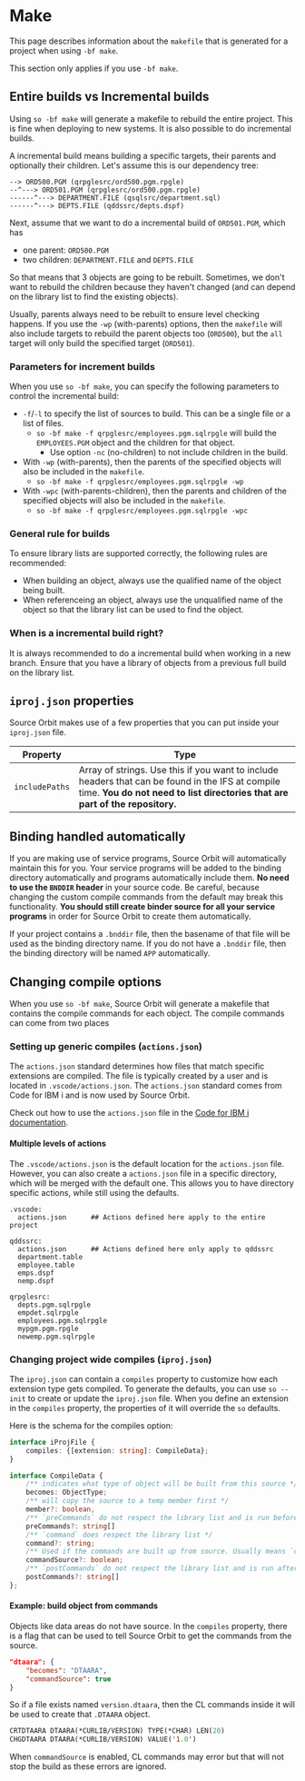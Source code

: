 # Make

This page describes information about the `makefile` that is generated for a project when using `-bf make`.

This section only applies if you use `-bf make`.

## Entire builds vs Incremental builds

Using `so -bf make` will generate a makefile to rebuild the entire project. This is fine when deploying to new systems. It is also possible to do incremental builds.

A incremental build means building a specific targets, their parents and optionally their children. Let's assume this is our dependency tree:

```
--> ORD500.PGM (qrpglesrc/ord500.pgm.rpgle)
--^---> ORD501.PGM (qrpglesrc/ord500.pgm.rpgle)
------^---> DEPARTMENT.FILE (qsqlsrc/department.sql)
------^---> DEPTS.FILE (qddssrc/depts.dspf)
```

Next, assume that we want to do a incremental build of `ORD501.PGM`, which has

* one parent: `ORD500.PGM`
* two children: `DEPARTMENT.FILE` and `DEPTS.FILE`

So that means that 3 objects are going to be rebuilt. Sometimes, we don't want to rebuild the children because they haven't changed (and can depend on the library list to find the existing objects).

Usually, parents always need to be rebuilt to ensure level checking happens. If you use the `-wp` (with-parents) options, then the `makefile` will also include targets to rebuild the parent objects too (`ORD500`), but the `all` target will only build the specified target (`ORD501`).

### Parameters for increment builds

When you use `so -bf make`, you can specify the following parameters to control the incremental build:

* `-f`/`-l` to specify the list of sources to build. This can be a single file or a list of files.
    * `so -bf make -f qrpglesrc/employees.pgm.sqlrpgle` will build the `EMPLOYEES.PGM` object and the children for that object.
		* Use option `-nc` (no-children) to not include children in the build.
* With `-wp` (with-parents), then the parents of the specified objects will also be included in the `makefile`.
    * `so -bf make -f qrpglesrc/employees.pgm.sqlrpgle -wp`
* With `-wpc` (with-parents-children), then the parents and children of the specified objects will also be included in the `makefile`.
    * `so -bf make -f qrpglesrc/employees.pgm.sqlrpgle -wpc`

### General rule for builds

To ensure library lists are supported correctly, the following rules are recommended:

* When building an object, always use the qualified name of the object being built.
* When referenceing an object, always use the unqualified name of the object so that the library list can be used to find the object.

### When is a incremental build right?

It is always recommended to do a incremental build when working in a new branch. Ensure that you have a library of objects from a previous full build on the library list.

## `iproj.json` properties

Source Orbit makes use of a few properties that you can put inside your `iproj.json` file.

| Property       | Type                                                                                                                             |
| -------------- | -------------------------------------------------------------------------------------------------------------------------------- |
| `includePaths` | Array of strings. Use this if you want to include headers that can be found in the IFS at compile time. **You do not need to list directories that are part of the repository.** |

## Binding handled automatically

If you are making use of service programs, Source Orbit will automatically maintain this for you. Your service programs will be added to the binding directory automatically and programs automatically include them. **No need to use the `BNDDIR` header** in your source code. Be careful, because changing the custom compile commands from the default may break this functionality. **You should still create binder source for all your service programs** in order for Source Orbit to create them automatically.

If your project contains a `.bnddir` file, then the basename of that file will be used as the binding directory name. If you do not have a `.bnddir` file, then the binding directory will be named `APP` automatically.

## Changing compile options

When you use `so -bf make`, Source Orbit will generate a makefile that contains the compile commands for each object. The compile commands can come from two places

### Setting up generic compiles (`actions.json`)

The `actions.json` standard determines how files that match specific extensions are compiled. The file is typically created by a user and is located in `.vscode/actions.json`. The `actions.json` standard comes from Code for IBM i and is now used by Source Orbit.

Check out how to use the `actions.json` file in the [Code for IBM i documentation](https://codefori.github.io/docs/developing/local/actions/).

#### Multiple levels of actions

The `.vscode/actions.json` is the default location for the `actions.json` file. However, you can also create a `actions.json` file in a specific directory, which will be merged with the default one. This allows you to have directory specific actions, while still using the defaults.

```
.vscode:
  actions.json      ## Actions defined here apply to the entire project

qddssrc:
  actions.json      ## Actions defined here only apply to qddssrc
  department.table
  employee.table
  emps.dspf
  nemp.dspf

qrpglesrc:
  depts.pgm.sqlrpgle
  empdet.sqlrpgle
  employees.pgm.sqlrpgle
  mypgm.pgm.rpgle
  newemp.pgm.sqlrpgle
```

### Changing project wide compiles (`iproj.json`)

The `iproj.json` can contain a `compiles` property to customize how each extension type gets compiled. To generate the defaults, you can use `so --init` to create or update the `iproj.json` file. When you define an extension in the `compiles` property, the properties of it will override the `so` defaults.

Here is the schema for the compiles option:

```ts
interface iProjFile {
	compiles: {[extension: string]: CompileData};
}

interface CompileData {
	/** indicates what type of object will be built from this source */
	becomes: ObjectType;
	/** will copy the source to a temp member first */
	member?: boolean,
	/** `preCommands` do not respect the library list and is run before 'command' */
	preCommands?: string[]
	/** `command` does respect the library list */
	command?: string;
	/** Used if the commands are built up from source. Usually means `command` and `commands` is blank */
	commandSource?: boolean;
	/** `postCommands` do not respect the library list and is run after 'command' */
	postCommands?: string[]
};
```

#### Example: build object from commands

Objects like data areas do not have source. In the `compiles` property, there is a flag that can be used to tell Source Orbit to get the commands from the source.

```json
"dtaara": {
	"becomes": "DTAARA",
	"commandSource": true
}
```

So if a file exists named `version.dtaara`, then the CL commands inside it will be used to create that `.DTAARA` object.

```cl
CRTDTAARA DTAARA(*CURLIB/VERSION) TYPE(*CHAR) LEN(20)
CHGDTAARA DTAARA(*CURLIB/VERSION) VALUE('1.0')
```

When `commandSource` is enabled, CL commands may error but that will not stop the build as these errors are ignored.